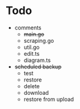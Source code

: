 # Todo
- comments
    - ~~main.go~~
    - scraping.go
    - util.go
    - edit.ts
    - diagram.ts
- ~~scheduled backup~~
    - test
    - restore
    - delete
    - download
    - restore from upload